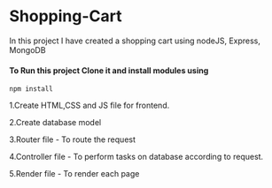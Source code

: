 # Shopping-Cart

In this project I have created a shopping cart using nodeJS, Express, MongoDB

#### To Run this project Clone it and install modules using
```
npm install
```

1.Create HTML,CSS and JS file for frontend.

2.Create database model

3.Router file - To route the request

4.Controller file - To perform tasks on database according to request.

5.Render file - To render each page
